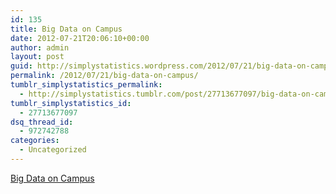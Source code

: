 ```yaml
---
id: 135
title: Big Data on Campus
date: 2012-07-21T20:06:10+00:00
author: admin
layout: post
guid: http://simplystatistics.wordpress.com/2012/07/21/big-data-on-campus
permalink: /2012/07/21/big-data-on-campus/
tumblr_simplystatistics_permalink:
  - http://simplystatistics.tumblr.com/post/27713677097/big-data-on-campus
tumblr_simplystatistics_id:
  - 27713677097
dsq_thread_id:
  - 972742788
categories:
  - Uncategorized
---
```

[Big Data on Campus](http://www.nytimes.com/2012/07/22/education/edlife/colleges-awakening-to-the-opportunities-of-data-mining.html?smid=tu-share)
